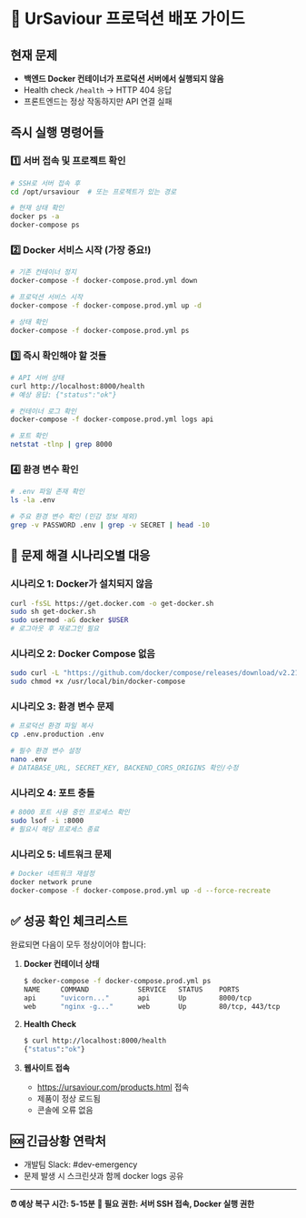 # 🚀 UrSaviour 프로덕션 배포 가이드

## 현재 문제
- **백엔드 Docker 컨테이너가 프로덕션 서버에서 실행되지 않음**
- Health check `/health` → HTTP 404 응답
- 프론트엔드는 정상 작동하지만 API 연결 실패

## 즉시 실행 명령어들

### 1️⃣ 서버 접속 및 프로젝트 확인
```bash
# SSH로 서버 접속 후
cd /opt/ursaviour  # 또는 프로젝트가 있는 경로

# 현재 상태 확인
docker ps -a
docker-compose ps
```

### 2️⃣ Docker 서비스 시작 (가장 중요!)
```bash
# 기존 컨테이너 정지
docker-compose -f docker-compose.prod.yml down

# 프로덕션 서비스 시작
docker-compose -f docker-compose.prod.yml up -d

# 상태 확인
docker-compose -f docker-compose.prod.yml ps
```

### 3️⃣ 즉시 확인해야 할 것들
```bash
# API 서버 상태
curl http://localhost:8000/health
# 예상 응답: {"status":"ok"}

# 컨테이너 로그 확인
docker-compose -f docker-compose.prod.yml logs api

# 포트 확인
netstat -tlnp | grep 8000
```

### 4️⃣ 환경 변수 확인
```bash
# .env 파일 존재 확인
ls -la .env

# 주요 환경 변수 확인 (민감 정보 제외)
grep -v PASSWORD .env | grep -v SECRET | head -10
```

## 🔧 문제 해결 시나리오별 대응

### 시나리오 1: Docker가 설치되지 않음
```bash
curl -fsSL https://get.docker.com -o get-docker.sh
sudo sh get-docker.sh
sudo usermod -aG docker $USER
# 로그아웃 후 재로그인 필요
```

### 시나리오 2: Docker Compose 없음
```bash
sudo curl -L "https://github.com/docker/compose/releases/download/v2.21.0/docker-compose-$(uname -s)-$(uname -m)" -o /usr/local/bin/docker-compose
sudo chmod +x /usr/local/bin/docker-compose
```

### 시나리오 3: 환경 변수 문제
```bash
# 프로덕션 환경 파일 복사
cp .env.production .env

# 필수 환경 변수 설정
nano .env
# DATABASE_URL, SECRET_KEY, BACKEND_CORS_ORIGINS 확인/수정
```

### 시나리오 4: 포트 충돌
```bash
# 8000 포트 사용 중인 프로세스 확인
sudo lsof -i :8000
# 필요시 해당 프로세스 종료
```

### 시나리오 5: 네트워크 문제
```bash
# Docker 네트워크 재설정
docker network prune
docker-compose -f docker-compose.prod.yml up -d --force-recreate
```

## ✅ 성공 확인 체크리스트

완료되면 다음이 모두 정상이어야 합니다:

1. **Docker 컨테이너 상태**
   ```bash
   $ docker-compose -f docker-compose.prod.yml ps
   NAME     COMMAND            SERVICE   STATUS    PORTS
   api      "uvicorn..."       api       Up        8000/tcp
   web      "nginx -g..."      web       Up        80/tcp, 443/tcp
   ```

2. **Health Check**
   ```bash
   $ curl http://localhost:8000/health
   {"status":"ok"}
   ```

3. **웹사이트 접속**
   - https://ursaviour.com/products.html 접속
   - 제품이 정상 로드됨
   - 콘솔에 오류 없음

## 🆘 긴급상황 연락처
- 개발팀 Slack: #dev-emergency
- 문제 발생 시 스크린샷과 함께 docker logs 공유

---
**⏰ 예상 복구 시간: 5-15분**
**👥 필요 권한: 서버 SSH 접속, Docker 실행 권한**